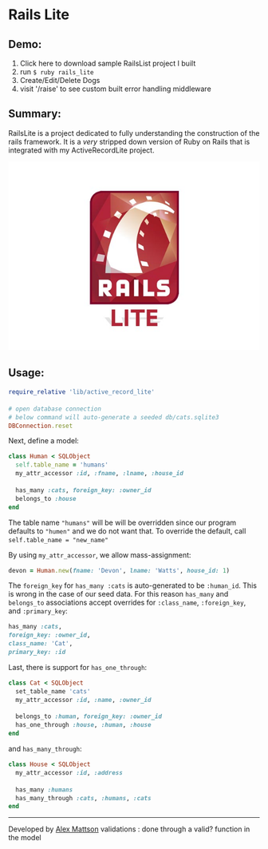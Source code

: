 
Rails Lite
=================

Demo:
-----

1. Click here to download sample RailsList project I built
2. run ``$ ruby rails_lite``
3. Create/Edit/Delete Dogs
4. visit '/raise' to see custom built error handling middleware

Summary:
--------
RailsLite is a project dedicated to fully understanding the construction of the rails framework. It is a _very_ stripped down version of Ruby on Rails that is integrated with my ActiveRecordLite project.

[![Logo](/rails/images/railslite.jpg)](//github.com/amattson21/RailsLite/)

Usage:
------
```ruby
require_relative 'lib/active_record_lite'

# open database connection
# below command will auto-generate a seeded db/cats.sqlite3
DBConnection.reset
```

Next, define a model:
```ruby
class Human < SQLObject
  self.table_name = 'humans'
  my_attr_accessor :id, :fname, :lname, :house_id

  has_many :cats, foreign_key: :owner_id
  belongs_to :house
end
```
The table name ``"humans"`` will be will be overridden since our program defaults to ``"humen"`` and we do not want that.
To override the default, call ``self.table_name = "new_name"``

By using ``my_attr_accessor``, we allow mass-assignment:
```ruby
devon = Human.new(fname: 'Devon', lname: 'Watts', house_id: 1)
```

The ``foreign_key`` for ``has_many :cats`` is auto-generated to be ``:human_id``. This is wrong in the case of our seed data.
For this reason ``has_many`` and ``belongs_to`` associations accept overrides for ``:class_name``, ``:foreign_key``, and `:primary_key`:
```ruby
has_many :cats,
foreign_key: :owner_id,
class_name: 'Cat',
primary_key: :id
```


Last, there is support for ``has_one_through``:
```ruby
class Cat < SQLObject
  set_table_name 'cats'
  my_attr_accessor :id, :name, :owner_id

  belongs_to :human, foreign_key: :owner_id
  has_one_through :house, :human, :house
end
```
and ``has_many_through``:
```ruby
class House < SQLObject
  my_attr_accessor :id, :address

  has_many :humans
  has_many_through :cats, :humans, :cats
end
```

---
Developed by [Alex Mattson](http://www.alexmattson.com)
validations :
done through a valid? function in the model
